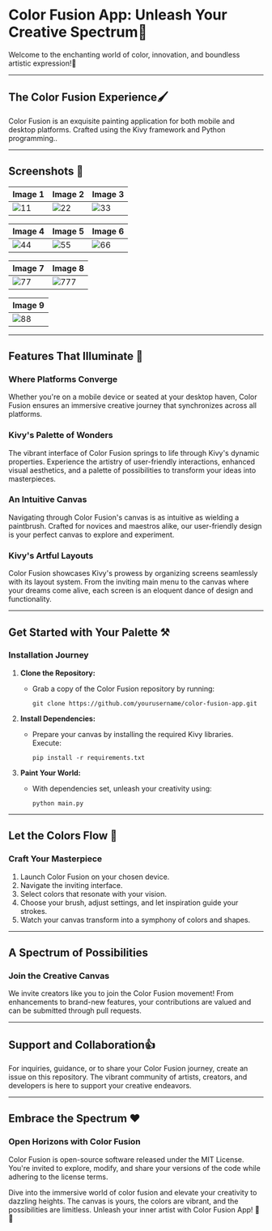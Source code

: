 # Color Fusion App: Unleash Your Creative Spectrum🎨

Welcome to the enchanting world of color, innovation, and boundless artistic expression!🌈

----

## The Color Fusion Experience🖌️
 
Color Fusion is an exquisite painting application for both mobile and desktop platforms. Crafted  using the Kivy framework and Python programming..

----

## Screenshots 📸


| Image 1 | Image 2 | Image 3| 
| ------- | ------- |------- |
|![11](https://github.com/chinmaywali/Shoping-App/assets/123446377/d2cd18bb-c795-40b2-895c-3e2d9adaee9e) | ![22](https://github.com/chinmaywali/Shoping-App/assets/123446377/3524f08e-7448-418e-8ea2-bf1a2a1921e3)| ![33](https://github.com/chinmaywali/Shoping-App/assets/123446377/1a589e27-afe9-4047-b8c9-68a1f4ccfb88) |

| Image 4 | Image 5 | Image 6| 
| ------- | ------- |------- |
|![44](https://github.com/chinmaywali/Shoping-App/assets/123446377/7c699005-84d8-46fb-80c2-663fc1bf35cd) | ![55](https://github.com/chinmaywali/Shoping-App/assets/123446377/0f23827a-6cfd-4d5b-9036-7db65f4075ea)|![66](https://github.com/chinmaywali/Shoping-App/assets/123446377/c1b37c8d-a903-4deb-afba-beac4d973bfb)|


| Image 7 | Image 8 | 
| ------- | ------- |
|![77](https://github.com/chinmaywali/Shoping-App/assets/123446377/13087727-3809-44f2-9604-0412aea7a484)|![777](https://github.com/chinmaywali/Shoping-App/assets/123446377/e99e2486-6b89-4ab6-8d98-1a6003bc452a)|

| Image 9 | 
| ------- | 
|![88](https://github.com/chinmaywali/Shoping-App/assets/123446377/b6d1fa6a-e103-4b05-bf62-76a952f39e93)| 

---

## Features That Illuminate 🎯

### Where Platforms Converge

 Whether you're on a mobile device or seated at your desktop haven, Color Fusion ensures an immersive creative journey that synchronizes across all platforms.

### Kivy's Palette of Wonders

The vibrant interface of Color Fusion springs to life through Kivy's dynamic properties. Experience the artistry of user-friendly interactions, enhanced visual aesthetics, and a palette of possibilities to transform your ideas into masterpieces.

### An Intuitive Canvas

Navigating through Color Fusion's canvas is as intuitive as wielding a paintbrush. Crafted for novices and maestros alike, our user-friendly design is your perfect canvas to explore and experiment.

### Kivy's Artful Layouts

Color Fusion showcases Kivy's prowess by organizing screens seamlessly with its layout system. From the inviting main menu to the canvas where your dreams come alive, each screen is an eloquent dance of design and functionality.

----
## Get Started with Your Palette ⚒️

### Installation Journey

1. **Clone the Repository:**
   - Grab a copy of the Color Fusion repository by running:
     ```
     git clone https://github.com/yourusername/color-fusion-app.git
     ```

2. **Install Dependencies:**
   - Prepare your canvas by installing the required Kivy libraries. Execute:
     ```
     pip install -r requirements.txt
     ```

3. **Paint Your World:**
   - With dependencies set, unleash your creativity using:
     ```
     python main.py
     ```

----

## Let the Colors Flow 🎨

### Craft Your Masterpiece

1. Launch Color Fusion on your chosen device.
2. Navigate the inviting interface.
3. Select colors that resonate with your vision.
4. Choose your brush, adjust settings, and let inspiration guide your strokes.
5. Watch your canvas transform into a symphony of colors and shapes.

----

## A Spectrum of Possibilities

### Join the Creative Canvas

We invite creators like you to join the Color Fusion movement! From enhancements to brand-new features, your contributions are valued and can be submitted through pull requests.

----

## Support and Collaboration👍

For inquiries, guidance, or to share your Color Fusion journey, create an issue on this repository. The vibrant community of artists, creators, and developers is here to support your creative endeavors.

----
## Embrace the Spectrum ❤️

### Open Horizons with Color Fusion

Color Fusion is open-source software released under the MIT License. You're invited to explore, modify, and share your versions of the code while adhering to the license terms.

Dive into the immersive world of color fusion and elevate your creativity to dazzling heights. The canvas is yours, the colors are vibrant, and the possibilities are limitless. Unleash your inner artist with Color Fusion App! 🎨🌟
